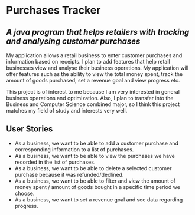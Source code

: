 # Purchases Tracker

## *A java program that helps retailers with tracking and analysing customer purchases*

<p> My application allows a retail business to enter customer purchases and information based on receipts. I plan to add features that help retail businesses view and analyse their business operations. My application will offer features such as the ability to view the total money spent, track the amount of goods purchased, set a revenue goal and view progress etc.

<p> This project is of interest to me because I am very interested in general business operations and optimization. Also, I plan to transfer into the Business and Computer Science combined major, so I think this project matches my field of study and interests very well.


## User Stories

* As a business, we want to be able to add a customer purchase and corresponding information to a list of purchases.
* As a business, we want to be able to view the purchases we have recorded in the list of purchases. 
* As a business, we want to be able to delete a selected customer purchase because it was refunded/declined.
* As a business, we want to be able to filter and view the amount of money spent / amount of goods bought in a specific time period we choose.
* As a business, we want to set a revenue goal and see data regarding progress.